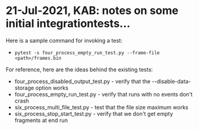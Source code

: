 # 21-Jul-2021, KAB: notes on some initial integrationtests...

Here is a sample command for invoking a test:

* `pytest -s four_process_empty_run_test.py --frame-file <path>/frames.bin`

For reference, here are the ideas behind the existing tests:
* four_process_disabled_output_test.py - verify that the --disable-data-storage option works
* four_process_empty_run_test.py - verify that runs with no events don't crash
* six_process_multi_file_test.py - test that the file size maximum works
* six_process_stop_start_test.py - verify that we don't get empty fragments at end run
